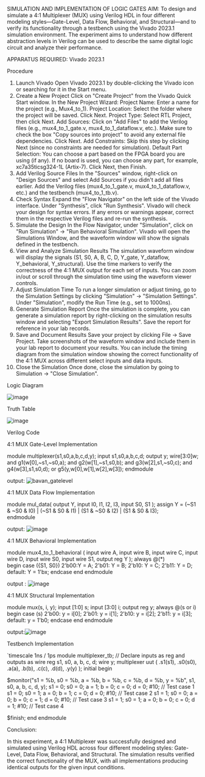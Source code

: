 SIMULATION AND IMPLEMENTATION OF LOGIC GATES
AIM:
To design and simulate a 4:1 Multiplexer (MUX) using Verilog HDL in four different modeling styles—Gate-Level, Data Flow, Behavioral, and Structural—and to verify its functionality through a testbench using the Vivado 2023.1 simulation environment. The experiment aims to understand how different abstraction levels in Verilog can be used to describe the same digital logic circuit and analyze their performance.

APPARATUS REQUIRED:
Vivado 2023.1

Procedure
1. Launch Vivado
Open Vivado 2023.1 by double-clicking the Vivado icon or searching for it in the Start menu.
2. Create a New Project
Click on "Create Project" from the Vivado Quick Start window.
In the New Project Wizard:
Project Name: Enter a name for the project (e.g., Mux4_to_1).
Project Location: Select the folder where the project will be saved.
Click Next.
Project Type: Select RTL Project, then click Next.
Add Sources:
Click on "Add Files" to add the Verilog files (e.g., mux4_to_1_gate.v, mux4_to_1_dataflow.v, etc.).
Make sure to check the box "Copy sources into project" to avoid any external file dependencies.
Click Next.
Add Constraints: Skip this step by clicking Next (since no constraints are needed for simulation).
Default Part Selection:
You can choose a part based on the FPGA board you are using (if any).
If no board is used, you can choose any part, for example, xc7a35ticsg324-1L (Artix-7).
Click Next, then Finish.
3. Add Verilog Source Files
In the "Sources" window, right-click on "Design Sources" and select Add Sources if you didn't add all files earlier.
Add the Verilog files (mux4_to_1_gate.v, mux4_to_1_dataflow.v, etc.) and the testbench (mux4_to_1_tb.v).
4. Check Syntax
Expand the "Flow Navigator" on the left side of the Vivado interface.
Under "Synthesis", click "Run Synthesis".
Vivado will check your design for syntax errors. If any errors or warnings appear, correct them in the respective Verilog files and re-run the synthesis.
5. Simulate the Design
In the Flow Navigator, under "Simulation", click on "Run Simulation" → "Run Behavioral Simulation".
Vivado will open the Simulations Window, and the waveform window will show the signals defined in the testbench.
6. View and Analyze Simulation Results
The simulation waveform window will display the signals (S1, S0, A, B, C, D, Y_gate, Y_dataflow, Y_behavioral, Y_structural).
Use the time markers to verify the correctness of the 4:1 MUX output for each set of inputs.
You can zoom in/out or scroll through the simulation time using the waveform viewer controls.
7. Adjust Simulation Time
To run a longer simulation or adjust timing, go to the Simulation Settings by clicking "Simulation" → "Simulation Settings".
Under "Simulation", modify the Run Time (e.g., set to 1000ns).
8. Generate Simulation Report
Once the simulation is complete, you can generate a simulation report by right-clicking on the simulation results window and selecting "Export Simulation Results".
Save the report for reference in your lab records.
9. Save and Document Results
Save your project by clicking File → Save Project.
Take screenshots of the waveform window and include them in your lab report to document your results.
You can include the timing diagram from the simulation window showing the correct functionality of the 4:1 MUX across different select inputs and data inputs.
10. Close the Simulation
Once done, close the simulation by going to Simulation → "Close Simulation".

Logic Diagram

![image](https://github.com/user-attachments/assets/d4ab4bc3-12b0-44dc-8edb-9d586d8ba856)

Truth Table

![image](https://github.com/user-attachments/assets/c850506c-3f6e-4d6b-8574-939a914b2a5f)

Verilog Code

4:1 MUX Gate-Level Implementation
 
module multiplexer(s1,s0,a,b,c,d,y);
input s1,s0,a,b,c,d; 
output y; 
wire[3:0]w; 
and g1(w[0],~s1,~s0,a);
and g2(w[1],~s1,s0,b); 
and g3(w[2],s1,~s0,c); 
and g4(w[3],s1,s0,d);
or g5(y,w[0],w[1],w[2],w[3]); 
endmodule 

output: ![bavan_gatelevel](https://github.com/user-attachments/assets/69a03996-6190-4281-8a76-81b20a9948c4)


4:1 MUX Data Flow Implementation

module mul_data( output Y,
input I0, I1, I2, I3, input S0, S1
); assign Y = (~S1 & ~S0 & I0) |
(~S1 & S0 & I1) |
(S1 & ~S0 & I2) |
(S1 & S0 & I3);     
endmodule 

output:
![image](https://github.com/user-attachments/assets/76849d32-9785-4867-bbe6-f5225e3a438c)

4:1 MUX Behavioral Implementation

module mux4_to_1_behavioral ( input wire A, input wire B, input wire C, input wire D, input wire S0, input wire S1, output reg Y ); 
always @(*)     
    begin case ({S1, S0})
    2'b00:Y = A; 
    2'b01: Y = B;
    2'b10: Y = C; 
    2'b11: Y = D;
    default: Y = 1'bx;
    endcase
    end 
    endmodule 
    
output : ![image](https://github.com/user-attachments/assets/367a408a-c4a6-4cc2-a17a-4816f49c1a93)


4:1 MUX Structural Implementation

module mux(s, i, y); input [1:0] s; input [3:0] i; output reg y;
always @(s or i)
begin case (s) 2'b00: y = i[0];
2'b01: y = i[1];
2'b10: y = i[2];
2'b11: y = i[3];
default: y = 1'b0; endcase end endmodule 

output:![image](https://github.com/user-attachments/assets/df61375b-5b07-49fe-9b77-97659e496956)


Testbench Implementation

`timescale 1ns / 1ps module multiplexer_tb; // Declare inputs as reg and outputs as wire reg s1, s0, a, b, c, d; wire y; multiplexer uut ( .s1(s1), .s0(s0), .a(a), .b(b), .c(c), .d(d), .y(y) ); initial begin

$monitor("s1 = %b, s0 = %b, a = %b, b = %b, c = %b, d = %b, y = %b", s1, s0, a, b, c, d, y); s1 = 0; s0 = 0; a = 1; b = 0; c = 0; d = 0; #10; // Test case 1 s1 = 0; s0 = 1; a = 0; b = 1; c = 0; d = 0; #10; // Test case 2 s1 = 1; s0 = 0; a = 0; b = 0; c = 1; d = 0; #10; // Test case 3 s1 = 1; s0 = 1; a = 0; b = 0; c = 0; d = 1; #10; // Test case 4

$finish; end endmodule

Conclusion:

In this experiment, a 4:1 Multiplexer was successfully designed and simulated using Verilog HDL across four different modeling styles: Gate-Level, Data Flow, Behavioral, and Structural. The simulation results verified the correct functionality of the MUX, with all implementations producing identical outputs for the given input conditions.



  
